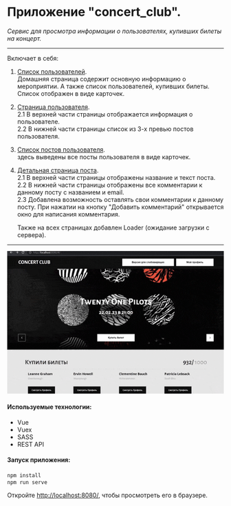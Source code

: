 # Приложение "concert_club".

_Сервис для просмотра информации о пользователях, купивших билеты на концерт._

---

Включает в себя:

1.  <ins>Список пользователей</ins>. <br>
    Домашняя страница содержит основную информацию о мероприятии. А также список пользователей, купивших билеты. Список отображен в виде карточек.<br>
2.  <ins>Страница пользователя</ins>. <br>
    2.1 В верхней части страницы отображается информация о пользователе.<br>
    2.2 В нижней части страницы список из 3-х превью постов пользователя.<br>

3.  <ins>Список постов пользователя</ins>. <br>
    здесь выведены все посты пользователя в виде карточек.<br>

4.  <ins>Детальная страница поста</ins>. <br>
    2.1 В верхней части страницы отображены название и текст поста.<br>
    2.2 В нижней части страницы отображены все комментарии к данному посту c названием и email.<br>
    2.3 Добавлена возможность оставлять свои комментарии к данному посту. При нажатии на кнопку "Добавить комментарий" открывается окно для написания комментария.

    Также на всех страницах добавлен Loader (ожидание загрузки с сервера).<br>

---

![gif](https://github.com/ZojaPonomarjova/concert_club/blob/master/public/assets/images/concert_club.gif)

<!-- #### GitHub Pages: -->

<!-- [ https://zojaponomarjova.github.io/random-beer-generator/ ](https://zojaponomarjova.github.io/random-beer-generator/) -->

#### Используемые технологии:

- Vue
- Vuex
- SASS
- REST API

#### Запуск приложения:

```
npm install
npm run serve
```

Откройте [ http://localhost:8080/](http://localhost:8080), чтобы просмотреть его в браузере.

